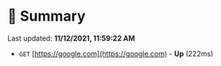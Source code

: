 # 📖 Summary
Last updated: **11/12/2021, 11:59:22 AM**

- `GET` [https://google.com](https://google.com) - **Up** (222ms)
